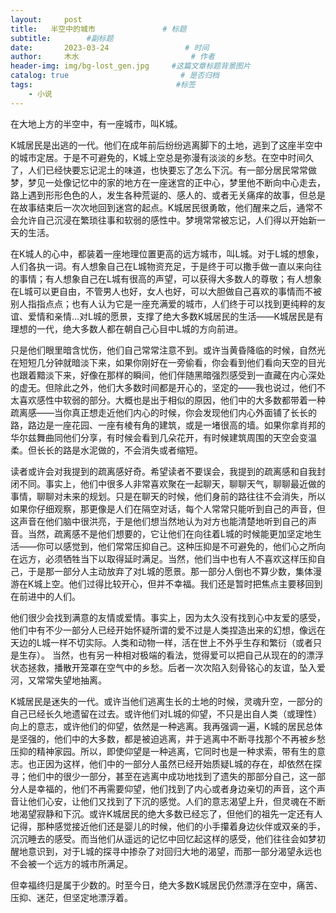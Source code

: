 ```yaml
---
layout:     post                       
title:   半空中的城市               # 标题
subtitle:        #副标题
date:       2023-03-24                 # 时间
author:     木水                         # 作者
header-img: img/bg-lost_gen.jpg     #这篇文章标题背景图片
catalog: true                         # 是否归档
tags:                                #标签
    - 小说
---
```

在大地上方的半空中，有一座城市，叫K城。

K城居民是出逃的一代。他们在成年前后纷纷逃离脚下的土地，逃到了这座半空中的城市定居。于是不可避免的，K城上空总是弥漫有淡淡的乡愁。在空中时间久了，人们已经快要忘记泥土的味道，也快要忘了怎么下沉。有一部分居民常常做梦，梦见一处像记忆中的家的地方在一座迷宫的正中心，梦里他不断向中心走去，路上遇到形形色色的人，发生各种荒诞的、感人的、或者无关痛痒的故事，但总是在故事结束后一次次地回到迷宫的起点。K城居民很勇敢，他们醒来之后，通常不会允许自己沉浸在繁琐往事和软弱的感性中。梦境常常被忘记，人们得以开始新一天的生活。

在K城人的心中，都装着一座地理位置更高的远方城市，叫L城。对于L城的想象，人们各执一词。有人想象自己在L城物资充足，于是终于可以撒手做一直以来向往的事情；有人想象自己在L城有很高的声望，可以获得大多数人的尊敬；有人想象在L城可以更自由，不管男人也好，女人也好，可以大胆做自己喜欢的事情而不被别人指指点点；也有人认为它是一座充满爱的城市，人们终于可以找到更纯粹的友谊、爱情和亲情…对L城的愿景，支撑了绝大多数K城居民的生活——K城居民是有理想的一代，绝大多数人都在朝自己心目中L城的方向前进。

只是他们眼里暗含忧伤，他们自己常常注意不到。或许当黄昏降临的时候，自然光在短短几分钟就暗淡下来，如果你刚好在一旁偷看，你会看到他们看向天空的目光也跟着黯淡下来，好像在那样的瞬间，他们伴随黑暗强烈感受到一直藏在内心深处的虚无。但除此之外，他们大多数时间都是开心的，坚定的——我也说过，他们不太喜欢感性中软弱的部分。大概也是出于相似的原因，他们中的大多数都带着一种疏离感——当你真正想走近他们内心的时候，你会发现他们内心外面铺了长长的路，路边是一座花园、一座有棱有角的建筑，或是一堵很高的墙。如果你拿肖邦的华尔兹舞曲同他们分享，有时候会看到几朵花开，有时候建筑周围的天空会变温柔。但长长的路是水泥做的，不会消失或者缩短。

读者或许会对我提到的疏离感好奇。希望读者不要误会，我提到的疏离感和自我封闭不同。事实上，他们中很多人非常喜欢聚在一起聊天，聊聊天气，聊聊最近做的事情，聊聊对未来的规划。只是在聊天的时候，他们身前的路往往不会消失，所以如果你仔细观察，那更像是人们在隔空对话，每个人常常只能听到自己的声音，但这声音在他们脑中很洪亮，于是他们想当然地认为对方也能清楚地听到自己的声音。当然，疏离感不是他们想要的，它让他们在向往着L城的时候能更加坚定地生活——你可以感觉到，他们常常压抑自己。这种压抑是不可避免的，他们心之所向在远方，必须牺牲当下以取得延时满足。当然，他们当中也有人不喜欢这样压抑自己，于是那一部分人主动放弃了对L城的愿景。那一部分人倒也不算少数，集体漫游在K城上空。他们过得比较开心，但并不幸福。我们还是暂时把焦点主要移回到在前进中的人们。

他们很少会找到满意的友情或爱情。事实上，因为太久没有找到心中友爱的感受，他们中有不少一部分人已经开始怀疑所谓的爱不过是人类捏造出来的幻想，像远在天边的L城一样不切实际。人类和动物一样，活在世上不外乎生存和繁衍（或者只是生存）。 当然，也有另一种相对极端的看法，觉得爱可以把自己从现在的的漂浮状态拯救，播散开笼罩在空气中的乡愁。后者一次次陷入刻骨铭心的友谊，坠入爱河，又常常失望地抽离。

K城居民是迷失的一代。或许当他们逃离生长的土地的时候，灵魂升空，一部分的自己已经长久地遗留在过去。或许他们对L城的仰望，不只是出自人类（或理性）向上的意志，或许他们的仰望，依然是一种逃离。我再强调一遍，K城的居民总体是坚强的，他们中的大多数，都是被迫逃离，并于逃离中不断寻找那个不再被乡愁压抑的精神家园。所以，即使仰望是一种逃离，它同时也是一种求索，带有生的意志。也正因为这样，他们中的一部分人虽然已经开始质疑L城的存在，却依然在探寻；他们中的很少一部分，甚至在逃离中成功地找到了遗失的那部分自己，这一部分人是幸福的，他们不再需要仰望，他们找到了内心或者身边亲切的声音，这个声音让他们心安，让他们又找到了下沉的感觉。人们的意志渴望上升，但灵魂在不断地渴望寂静和下沉。或许K城居民的绝大多数已经忘了，但他们的祖先一定还有人记得，那种感觉接近他们还是婴儿的时候，他们的小手攥着身边伙伴或双亲的手，沉沉睡去的感受。而当他们从遥远的记忆中回忆起这样的感受，他们往往会如梦初醒地意识到，对于L城的探寻中掺杂了对回归大地的渴望，而那一部分渴望永远也不会被一个远方的城市所满足。

但幸福终归是属于少数的。时至今日，绝大多数K城居民仍然漂浮在空中，痛苦、压抑、迷茫，但坚定地漂浮着。
